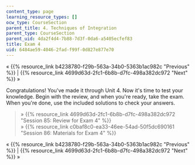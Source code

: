 ```yaml
---
content_type: page
learning_resource_types: []
ocw_type: CourseSection
parent_title: 4. Techniques of Integration
parent_type: CourseSection
parent_uid: 4da2f4d4-7b88-7d3f-0da6-a5405ecfef83
title: Exam 4
uid: 6484ae59-4046-2fad-f99f-0d827e877e70
---
```


« {{% resource_link b4238780-f29b-563a-34b0-5363b1ac982c "Previous" %}} | {{% resource_link 4699d63d-2fc1-6b8b-d7fc-498a382dc972 "Next" %}} »

Congratulations! You've made it through Unit 4. Now it's time to test your knowledge. Begin with the review, and when you're ready, take the exam. When you're done, use the included solutions to check your answers.

> » {{% resource_link 4699d63d-2fc1-6b8b-d7fc-498a382dc972 "Session 85: Review for Exam 4" %}}  
> » {{% resource_link c0baf8c0-ea33-46ee-54ad-50f5dc690161 "Session 86: Materials for Exam 4" %}}

« {{% resource_link b4238780-f29b-563a-34b0-5363b1ac982c "Previous" %}} | {{% resource_link 4699d63d-2fc1-6b8b-d7fc-498a382dc972 "Next" %}} »